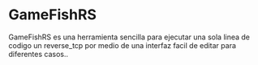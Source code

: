# GameFishRS
GameFishRS es una herramienta sencilla para ejecutar una sola linea de codigo un reverse_tcp  por medio de una interfaz facil de editar para diferentes casos..
